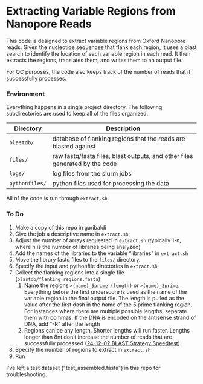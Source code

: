 # Extracting Variable Regions from Nanopore Reads

This code is designed to extract variable regions from Oxford Nanopore reads. Given the nucleotide sequences that flank each region, it uses a blast search to identify the location of each variable region in each read. It then extracts the regions, translates them, and writes them to an output file.

For QC purposes, the code also keeps track of the number of reads that it successfully processes.

### Environment

Everything happens in a single project directory. The following subdirectories are used to keep all of the files organized.

| Directory | Description |
| --- | --- |
| `blastdb/` | database of flanking regions that the reads are blasted against |
| `files/` | raw fastq/fasta files, blast outputs, and other files generated by the code |
| `logs/` | log files from the slurm jobs |
| `pythonfiles/` | python files used for processing the data |

All of the code is run through `extract.sh`.

### To Do

1. Make a copy of this repo in garibaldi
2. Give the job a descriptive name in `extract.sh`
3. Adjust the number of arrays requested in `extract.sh` (typically 1-n, where n is the number of libraries being analyzed)
4. Add the names of the libraries to the variable “libraries” in `extract.sh`
5. Move the library fastq files to the `files/` directory.
6. Specify the input and pythonfile directories in `extract.sh`
7. Collect the flanking regions into a single file (`blastdb/flanking_regions.fasta`)
    1. Name the regions `>(name)_5prime-(length)` or `>(name)_3prime`. Everything before the first underscore is used as the name of the variable region in the final output file. The length is pulled as the value after the first dash in the name of the 5 prime flanking region. For instances where there are multiple possible lengths, separate them with commas. If the DNA is encoded on the antisense strand of DNA, add "-R" after the length
    2. Regions can be any length. Shorter lengths will run faster. Lengths longer than 8nt don’t increase the number of reads that are successfully processed ([24-12-02 BLAST Strategy Speedtest](https://www.notion.so/24-12-02-BLAST-Strategy-Speedtest-151e5b183a4c809f8383e27a30bd3221?pvs=21))
8. Specify the number of regions to extract in `extract.sh`
9. Run


I've left a test dataset ("test_assembled.fasta") in this repo for troubleshooting.